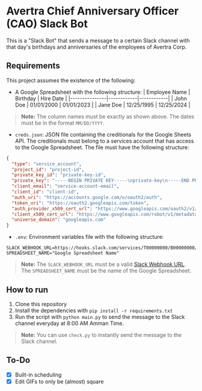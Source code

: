 # Avertra Chief Anniversary Officer (CAO) Slack Bot
This is a "Slack Bot" that sends a message to a certain Slack channel with that day's birthdays and anniversaries of the employees of Avertra Corp.

## Requirements
This project assumes the existence of the following:
- A Google Spreadsheet with the following structure:
    | Employee Name | Birthday   | Hire Date  |
    |---------------|------------|------------|
    | John Doe      | 01/01/2000 | 01/01/2023 |
    | Jane Doe      | 12/25/1995 | 12/25/2024 |
> **Note:** The column names must be exactly as shown above. The dates must be in the format `MM/DD/YYYY`.
- `creds.json`: JSON file containing the creditionals for the Google Sheets API. The creditionals must belong to a services account that has access to the Google Spreadsheet. The file must have the following structure:
```json
{
  "type": "service_account",
  "project_id": "project-id",
  "private_key_id": "private-key-id",
  "private_key": "-----BEGIN PRIVATE KEY-----\nprivate-key\n-----END PRIVATE KEY-----\n",
  "client_email": "service-account-email",
  "client_id": "client-id",
  "auth_uri": "https://accounts.google.com/o/oauth2/auth",
  "token_uri": "https://oauth2.googleapis.com/token",
  "auth_provider_x509_cert_url": "https://www.googleapis.com/oauth2/v1/certs",
  "client_x509_cert_url": "https://www.googleapis.com/robot/v1/metadata/x509/service-account-email",
  "universe_domain": "googleapis.com"
}
```
- `.env`: Environment variables file with the following structure:
```
SLACK_WEBHOOK_URL=https://hooks.slack.com/services/T00000000/B00000000/XXXXXXXXXXXXXXXXXXXXXXXX
SPREADSHEET_NAME="Google Spreadsheet Name"
```
> **Note:** The `SLACK_WEBHOOK_URL` must be a valid [Slack Webhook URL](https://api.slack.com/messaging/webhooks). The `SPREADSHEET_NAME` must be the name of the Google Spreadsheet.

## How to run
1. Clone this repository
2. Install the dependencies with `pip install -r requirements.txt`
3. Run the script with `python main.py` to send the message to the Slack channel everyday at 8:00 AM Amman Time.
> **Note:** You can use `check.py` to instantly send the message to the Slack channel.

## To-Do
- [x] Built-in scheduling
- [x] Edit GIFs to only be (almost) square 